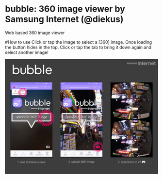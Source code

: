 
# bubble: 360 image viewer by Samsung Internet (@diekus) 
Web based 360 image viewer

#How to use
Click or tap the image to select a [360] image. Once loading the button hides in the top. Click or tap the tab to bring it down again and select another image!

![bubble](https://github.com/SamsungInternet/bubble/blob/master/docs/bubbleDoc.png)
